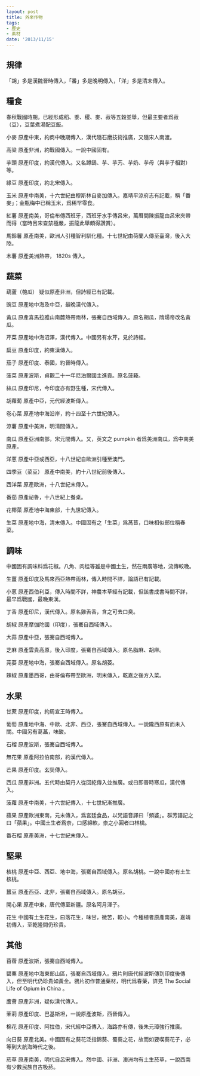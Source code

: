```yaml
---
layout: post
title: 外來作物
tags:
- 歷史
- 素材
date: '2013/11/15'
---
```

## 規律
「胡」多是漢魏晉時傳入，「番」多是晚明傳入，「洋」多是清末傳入。

## 糧食
春秋戰國時期，已經形成稻、黍、稷、麥、菽等五穀並舉，但最主要者爲菽（豆），豆葉煮湯配豆飯。

小麥
原產中東，約商中晚期傳入，漢代隨石磨技術推廣，又隨宋人南渡。

高粱
原產非洲，約戰國傳入。一說中國固有。

芋頭
原產印度，約漢代傳入。又名蹲鴟、芋、芋艿、芋奶、芋母（與芋子相對）等。

綠豆
原產印度，約北宋傳入。

玉米
原產中南美，十六世紀由穆斯林自麥加傳入。嘉靖平涼府志有記載，稱「番麥」；金瓶梅中已稱玉米，爲稀罕零食。

紅薯
原產南美，哥倫布傳西班牙，西班牙水手傳呂宋，萬曆間陳振龍由呂宋夾帶而得（當時呂宋查禁極嚴，振龍此舉頗得讚賞）。

馬鈴薯
原產南美，歐洲人引種智利馴化種。十七世紀由荷蘭人傳至臺灣，後入大陸。

木薯
原產美洲熱帶， 1820s 傳入。


## 蔬菜
葫蘆（匏瓜）
疑似原產非洲，但詩經已有記載。

豌豆
原產地中海及中亞，最晚漢代傳入。

黃瓜
原產喜馬拉雅山南麓熱帶雨林，張騫自西域傳入。原名胡瓜，隋煬帝改名黃瓜。

芹菜
原產地中海沼澤，漢代傳入。中國另有水芹，見於詩經。

扁豆
原產印度，約東漢傳入。

茄子
原產印度、泰國，約晉時傳入。

菠菜
原產波斯，貞觀二十一年尼泊爾國主進貢。原名菠薐。

絲瓜
原產印尼，今印度亦有野生種，宋代傳入。

胡蘿蔔
原產中亞，元代經波斯傳入。

卷心菜
原產地中海沿岸，約十四至十六世紀傳入。

涼薯
原產中美洲，明清間傳入。

南瓜
原產亞洲南部，宋元間傳入。又，英文之 pumpkin 者爲美洲南瓜，爲中南美原產。

洋蔥
原產中亞或西亞，十八世紀自歐洲引種至澳門。

四季豆（菜豆）
原產中南美，約十八世紀前後傳入。

西洋菜
原產歐洲，十八世紀末傳入。

番茄
原產祕魯，十八世紀上餐桌。

花椰菜
原產地中海東部，十九世紀傳入。

生菜
原產地中海，清末傳入。中國固有之「生菜」爲萵苣，口味相似部位稱春菜。


## 調味
中國固有調味料爲花椒。八角、肉桂等雖是中國土生，然在兩廣等地，流傳較晚。

生薑
原產印度及馬來西亞熱帶雨林，傳入時間不詳，論語已有記載。

小蔥
原產西伯利亞，傳入時間不詳，神農本草經有記載，但該書成書時間不詳，最早爲戰國，最晚東漢。

丁香
原產印尼，漢代傳入。原名雞舌香，含之可去口臭。

胡椒
原產摩伽陀國（印度），張騫自西域傳入。

大蒜
原產中亞，張騫自西域傳入。

芝麻
原產雲貴高原，後入印度，張騫自西域傳入。原名脂麻、胡麻。

芫荽
原產地中海，張騫自西域傳入。原名胡荽。

辣椒
原產墨西哥，由哥倫布帶至歐洲，明末傳入，乾嘉之後方入菜。


## 水果
甘蔗
原產印度，約周宣王時傳入。

葡萄
原產地中海、中歐、北非、西亞，張騫自西域傳入。一說隴西原有而未入關。中國另有葛藟，味酸。

石榴
原產波斯，張騫自西域傳入。

無花果
原產阿拉伯南部，約漢代傳入。

芒果
原產印度。玄奘傳入。

西瓜
原產非洲。五代時由契丹人從回紇傳入並推廣。或曰即晉時寒瓜，漢代傳入。

菠蘿
原產中南美，十六世紀傳入，十七世紀漸推廣。

蘋果
原產歐洲東南，元末傳入，爲宮廷食品，以梵語音譯曰「頻婆」。群芳譜記之曰「蘋果」。中國土生者爲柰，口感綿軟，柰之小圓者曰林檎。

番石榴
原產美洲，十七世紀末傳入。


## 堅果
核桃
原產中亞、西亞、地中海，張騫自西域傳入。原名胡桃。一說中國亦有土生核桃。

蠶豆
原產西亞、北非，張騫自西域傳入。原名胡豆。

開心果
原產中東，唐代傳至新疆。原名阿月渾子。

花生
中國有土生花生，曰落花生，味甘，微苦，較小。今種植者原產南美，嘉靖初傳入，至乾隆間仍珍貴。


## 其他
苜蓿
原產波斯，張騫自西域傳入。

罌粟
原產地中海東部山區，張騫自西域傳入。鴉片則唐代經波斯傳到印度後傳入，但至明代仍珍貴如黃金。鴉片初作普通藥材，明代爲春藥，詳見 The Social Life of Opium in China 。

蘆薈
原產非洲，疑似漢代傳入。

茉莉
原產印度、巴基斯坦，一說原產波斯，西晉傳入。

棉花
原產印度、阿拉伯，宋代經中亞傳入，海路亦有傳，後朱元璋強行推廣。

向日葵
原產北美。中國固有之葵花泛指錦葵、蜀葵之花，故而如要喫葵花子，必等到大航海時代之後。

菸草
原產南美，明代自呂宋傳入。然中國、非洲、澳洲均有土生菸草，一說西南有少數民族自古吸菸。